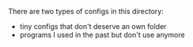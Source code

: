 
There are two types of configs in this directory:

 - tiny configs that don't deserve an own folder
 - programs I used in the past but don't use anymore


